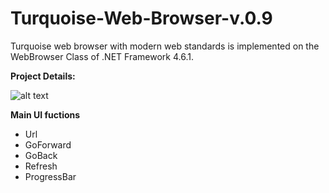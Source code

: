 # Turquoise-Web-Browser-v.0.9

Turquoise web browser with modern web standards is implemented on the WebBrowser Class of .NET Framework 4.6.1.

**Project Details:**

![alt text](https://i.ibb.co/vBHLzJ0/f38c9fad-2357-4c4f-ae31-ed46871aaffc-original.png)

**Main UI fuctions**

- Url
- GoForward
- GoBack
- Refresh
- ProgressBar
